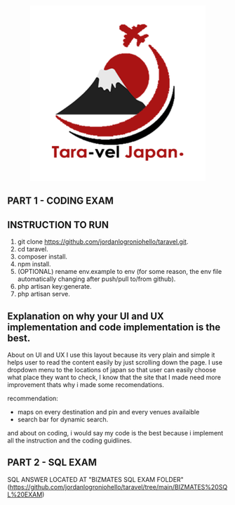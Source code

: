 <p align="center"><a href="#" target="_blank"><img src="https://raw.githubusercontent.com/jordanlogroniohello/taravel/main/public/images/taravellogo.png" width="400"></a></p>

## PART 1 - CODING EXAM

## INSTRUCTION TO RUN
1. git clone https://github.com/jordanlogroniohello/taravel.git.
2. cd taravel.
3. composer install.
4. npm install.
5. (OPTIONAL) rename env.example to env (for some reason, the env file automatically changing after push/pull to/from github).
6. php artisan key:generate.
7. php artisan serve.

## Explanation on why your UI and UX implementation and code implementation is the best.

About on UI and UX I use this layout because its very plain and simple it helps user to read the content easily by just scrolling down the page. I use dropdown menu to the locations of japan so that user can easily choose what place they want to check, I know that the site that I made need more improvement thats why i made some recomendations. 

recommendation:
- maps on every destination and pin and every venues availaible
- search bar for dynamic search.

and about on coding, i would say my code is the best because i implement all the instruction and the coding guidlines.


## PART 2 - SQL EXAM
SQL ANSWER LOCATED AT "BIZMATES SQL EXAM FOLDER" (https://github.com/jordanlogroniohello/taravel/tree/main/BIZMATES%20SQL%20EXAM)



